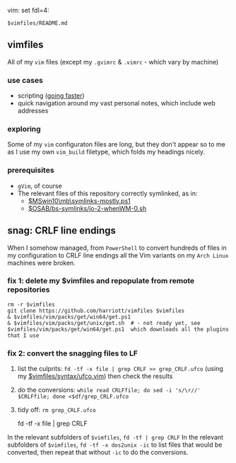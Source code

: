 vim: set fdl=4:

    $vimfiles/README.md

## vimfiles
All of my `vim` files (except my `.gvimrc` &amp; `.vimrc` - which vary by machine)

### use cases
- scripting ([going faster](https://harriott.github.io/))
- quick navigation around my vast personal notes, which include web addresses

### exploring
Some of my `vim` configuraton files are long, but they don't appear so to me as I use my own `vim_build` filetype, which folds my headings nicely.

### prerequisites
- `gVim`, of course
- The relevant files of this repository correctly symlinked, as in:
    - [ $MSwin10\mb\symlinks-mostly.ps1 ](https://github.com/harriott/OS-MSWin10/blob/master/mb/symlinks-mostly.ps1)
    - [ $OSAB/bs-symlinks/jo-2-whenWM-0.sh ](https://github.com/harriott/OS-ArchBuilds/blob/master/bs-symlinks/jo-2-whenWM-0.sh)
## snag: CRLF line endings
When I somehow managed, from `PowerShell` to convert hundreds of files in my configuration to CRLF line endings all the Vim variants on my `Arch Linux` machines were broken.

### fix 1: delete my $vimfiles and repopulate from remote repositories
    rm -r $vimfiles
    git clone https://github.com/harriott/vimfiles $vimfiles
    & $vimfiles/vim/packs/get/win64/get.ps1
    & $vimfiles/vim/packs/get/unix/get.sh  # - not ready yet, see  $vimfiles/vim/packs/get/win64/get.ps1  which downloads all the plugins that I use

### fix 2: convert the snagging files to LF
1. list the culprits: `fd -tf -x file | grep CRLF >> grep_CRLF.ufco` (using my [$vimfiles/syntax/ufco.vim](https://github.com/harriott/vimfiles/blob/master/vim/syntax/ufco.vim)) then check the results
2. do the conversions: `while read CRLFfile; do sed -i 's/\r//' $CRLFfile; done <$df/grep_CRLF.ufco`
3. tidy off: `rm grep_CRLF.ufco`


    fd -tf -x file | grep CRLF

In the relevant subfolders of `$vimfiles`, `fd -tf | grep CRLF` 
In the relevant subfolders of `$vimfiles`, `fd -tf -x dos2unix -ic` to list files that would be converted, then repeat that without `-ic` to do the conversions.


